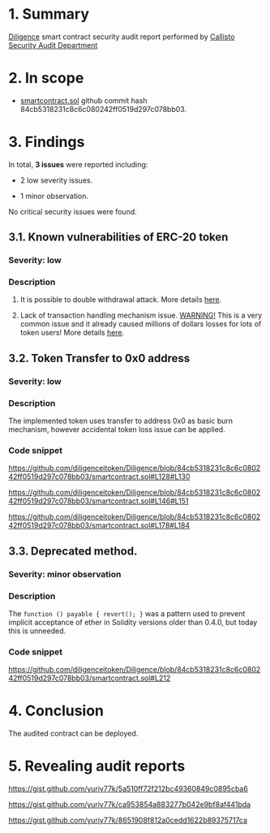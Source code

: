 # 1. Summary

[Diligence](https://github.com/diligenceitoken/Diligence/blob/master/smartcontract.sol) smart contract security audit report performed by [Callisto Security Audit Department](https://github.com/EthereumCommonwealth/Auditing)

# 2. In scope

- [smartcontract.sol](https://github.com/diligenceitoken/Diligence/blob/master/smartcontract.sol) github commit hash 84cb5318231c8c6c080242ff0519d297c078bb03.

# 3. Findings

In total, **3 issues** were reported including:

- 2 low severity issues.

- 1 minor observation.

No critical security issues were found.

## 3.1. Known vulnerabilities of ERC-20 token

### Severity: low

### Description

1. It is possible to double withdrawal attack. More details [here](https://docs.google.com/document/d/1YLPtQxZu1UAvO9cZ1O2RPXBbT0mooh4DYKjA_jp-RLM/edit).

2. Lack of transaction handling mechanism issue. [WARNING!](https://gist.github.com/Dexaran/ddb3e89fe64bf2e06ed15fbd5679bd20)  This is a very common issue and it already caused millions of dollars losses for lots of token users! More details [here](https://docs.google.com/document/d/1Feh5sP6oQL1-1NHi-X1dbgT3ch2WdhbXRevDN681Jv4/edit).

## 3.2. Token Transfer to 0x0 address

### Severity: low

### Description

The implemented token uses transfer to address 0x0 as basic burn mechanism, however accidental token loss issue can be applied.

### Code snippet

https://github.com/diligenceitoken/Diligence/blob/84cb5318231c8c6c080242ff0519d297c078bb03/smartcontract.sol#L128#L130

https://github.com/diligenceitoken/Diligence/blob/84cb5318231c8c6c080242ff0519d297c078bb03/smartcontract.sol#L146#L151

https://github.com/diligenceitoken/Diligence/blob/84cb5318231c8c6c080242ff0519d297c078bb03/smartcontract.sol#L178#L184

## 3.3. Deprecated method.

### Severity: minor observation

### Description

The `function () payable { revert(); }` was a pattern used to prevent implicit acceptance of ether in Solidity versions older than 0.4.0, but today this is unneeded. 

### Code snippet

https://github.com/diligenceitoken/Diligence/blob/84cb5318231c8c6c080242ff0519d297c078bb03/smartcontract.sol#L212

# 4. Conclusion

The audited contract can be deployed.

# 5. Revealing audit reports

https://gist.github.com/yuriy77k/5a510ff72f212bc49360849c0895cba6

https://gist.github.com/yuriy77k/ca953854a883277b042e9bf8af441bda

https://gist.github.com/yuriy77k/8651908f812a0cedd1622b89375717ca
